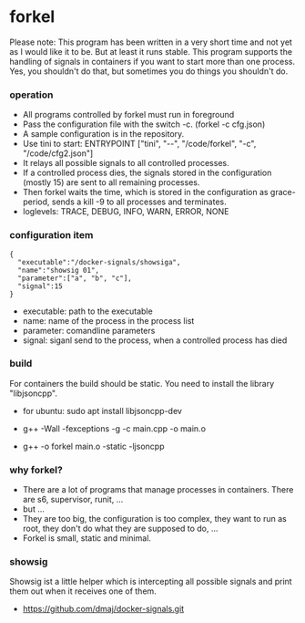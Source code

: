 # forkel

Please note: This program has been written in a very short time and not yet as I would like it to be. But at least it runs stable.
This program supports the handling of signals in containers if you want to start more than one process. Yes, you shouldn't do that, but sometimes you do things you shouldn't do. 

### operation
- All programs controlled by forkel must run in foreground
- Pass the configuration file with the switch -c. (forkel -c cfg.json)
- A sample configuration is in the repository.
- Use tini to start: ENTRYPOINT ["tini", "--", "/code/forkel", "-c", "/code/cfg2.json"]
- It relays all possible signals to all controlled processes.
- If a controlled process dies, the signals stored in the configuration (mostly 15) are sent to all remaining processes.
- Then forkel waits the time, which is stored in the configuration as grace-period, sends a kill -9 to all processes and terminates.
- loglevels: TRACE, DEBUG, INFO, WARN, ERROR, NONE

### configuration item
    {
      "executable":"/docker-signals/showsiga",
      "name":"showsig 01",
      "parameter":["a", "b", "c"],
      "signal":15
    }

- executable: path to the executable
- name: name of the process in the process list
- parameter: comandline parameters
- signal: siganl send to the process, when a controlled process has died

### build
For containers the build should be static.
You need to install the library "libjsoncpp".

- for ubuntu: sudo apt install libjsoncpp-dev

- g++ -Wall -fexceptions -g  -c main.cpp -o main.o
- g++  -o forkel main.o  -static  -ljsoncpp

### why forkel?
- There are a lot of programs that manage processes in containers. There are s6, supervisor, runit, ...
- but ...
- They are too big, the configuration is too complex, they want to run as root, they don't do what they are supposed to do, ...
- Forkel is small, static and minimal.

### showsig
Showsig ist a little helper which is intercepting all possible signals and print them out when it receives one of them.
- https://github.com/dmaj/docker-signals.git

